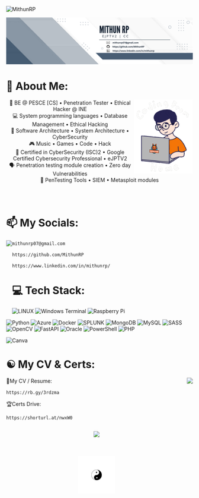 <p align="left"> <img src="https://komarev.com/ghpvc/?username=MithunRP&label=Profile%20views&color=0e75b6&style=flat" alt="MithunRP" /> </p>

<img alt="Coding" src="https://github.com/MithunRP/MithunRP/blob/main/banner.png"><br>
# 💫 About Me:
<div align="center">
    <img align="right" src="https://github.com/MithunRP/MithunRP/blob/main/Coding.gif" height="200" />
<p>
    💼 BE @ PESCE [CS] • Penetration Tester • Ethical Hacker @ INE <br>
    💻 System programming languages • Database Management • Ethical Hacking <br>
    📖 Software Architecture • System Architecture • CyberSecurity <br>
    🎮 Music • Games • Code • Hack <br>
    🔭 Certified in CyberSecurity (ISC)2 • Google Certified Cybersecurity Professional • eJPTV2 <br>
    🗣️ Penetration testing module creation • Zero day Vulnerabilities <br>
    💬 PenTesting Tools • SIEM • Metasploit modules <br>    
</p>
<br><br>
</div>  

# 📫 My Socials:
 <img align="left" src="https://quotes-github-readme.vercel.app/api?type=vetical&theme=dark" height="195" />

  ```
  mithunrp07@gmail.com
  ```

```
https://github.com/MithunRP
```

  ```
https://www.linkedin.com/in/mithunrp/
  ```



# 💻 Tech Stack:

![LINUX](https://img.shields.io/badge/Linux-FCC624?style=for-the-badge&logo=linux&logoColor=black)
![Windows Terminal](https://img.shields.io/badge/Windows%20Terminal-%234D4D4D.svg?style=for-the-badge&logo=windows-terminal&logoColor=white)
![Raspberry Pi](https://img.shields.io/badge/-RaspberryPi-C51A4A?style=for-the-badge&logo=Raspberry-Pi) 


![Python](https://img.shields.io/badge/python-3670A0?style=for-the-badge&logo=python&logoColor=ffdd54) ![Azure](https://img.shields.io/badge/azure-%230072C6.svg?style=for-the-badge&logo=microsoftazure&logoColor=white) ![Docker](https://img.shields.io/badge/docker-%230db7ed.svg?style=for-the-badge&logo=docker&logoColor=white) ![SPLUNK](https://img.shields.io/badge/splunk-000000.svg?style=for-the-badge&logo=splunk&color=%23000000) ![MongoDB](https://img.shields.io/badge/MongoDB-%234ea94b.svg?style=for-the-badge&logo=mongodb&logoColor=white) ![MySQL](https://img.shields.io/badge/mysql-%2300000f.svg?style=for-the-badge&logo=mysql&logoColor=white) ![SASS](https://img.shields.io/badge/SASS-hotpink.svg?style=for-the-badge&logo=SASS&logoColor=white) ![OpenCV](https://img.shields.io/badge/opencv-%23white.svg?style=for-the-badge&logo=opencv&logoColor=white) ![FastAPI](https://img.shields.io/badge/FastAPI-005571?style=for-the-badge&logo=fastapi) ![Oracle](https://img.shields.io/badge/Oracle-F80000?style=for-the-badge&logo=oracle&logoColor=white) ![PowerShell](https://img.shields.io/badge/PowerShell-%235391FE.svg?style=for-the-badge&logo=powershell&logoColor=white) ![PHP](https://img.shields.io/badge/php-%23777BB4.svg?style=for-the-badge&logo=php&logoColor=white) 

![Canva](https://img.shields.io/badge/Canva-%2300C4CC.svg?style=for-the-badge&logo=Canva&logoColor=white) 


# ☯️ My CV & Certs:
 <img align="right" src="https://quotes-github-readme.vercel.app/api?type=vetical&theme=dark" height="235" />

📄My CV / Resume:
  ```
  https://rb.gy/3rdzma
  ```



🏆Certs Drive:
  ```
  https://shorturl.at/nwxW0
  ```

<div align="center">

##

![](https://github-readme-stats.vercel.app/api/top-langs/?username=MithunRP&theme=ayu-mirage&hide_border=true&include_all_commits=true&count_private=true&layout=compact)


<br><br>
<img src="https://github.com/MithunRP/MithunRP/blob/main/yin.gif" height="100" />
<br><br><br>
</div>






